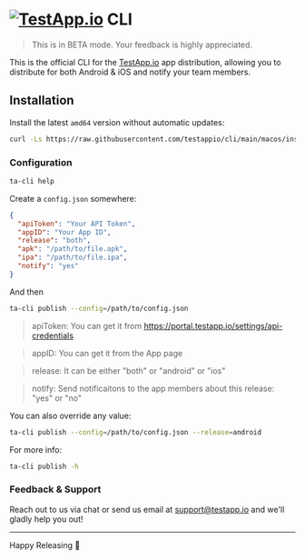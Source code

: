 # [<img src="https://assets.testapp.io/logo/blue.svg" alt="TestApp.io"/>](https://testapp.io/) CLI

> This is in BETA mode. Your feedback is highly appreciated.

This is the official CLI for the [TestApp.io](https://testapp.io) app distribution,
allowing you to distribute for both Android & iOS and notify your team members.

## Installation

Install the latest `amd64` version without automatic updates:

```bash
curl -Ls https://raw.githubusercontent.com/testappio/cli/main/macos/install.sh | sh
```

### Configuration

```bash
ta-cli help
```

Create a `config.json` somewhere:

```json
{
  "apiToken": "Your API Token",
  "appID": "Your App ID",
  "release": "both",
  "apk": "/path/to/file.apk",
  "ipa": "/path/to/file.ipa",
  "notify": "yes"
}
```

And then

```bash
ta-cli publish --config=/path/to/config.json
```

> apiToken: You can get it from https://portal.testapp.io/settings/api-credentials

> appID: You can get it from the App page

> release: It can be either "both" or "android" or "ios"

> notify: Send notificaitons to the app members about this release: "yes" or "no"

You can also override any value:

```bash
ta-cli publish --config=/path/to/config.json --release=android
```

For more info:

```bash
ta-cli publish -h
```

### Feedback & Support

Reach out to us via chat or send us email at support@testapp.io and we'll gladly help you out!

---

Happy Releasing 🎉
